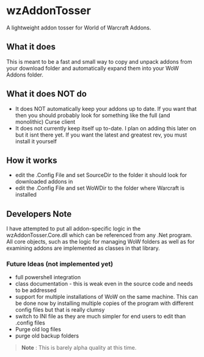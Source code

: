 # wzAddonTosser
A lightweight addon tosser for World of Warcraft Addons.

## What it does
This is meant to be a fast and small way to copy and unpack addons from your download folder and automatically expand them 
into your WoW Addons folder.

## What it does NOT do
* It does NOT automatically keep your addons up to date.  If you want that then you should probably look for something like the full (and monolithic) Curse client
* It does not currently keep itself up to-date.  I plan on adding this later on but it isnt there yet.  If you want the latest and greatest rev, you must install it yourself

## How it works
* edit the .Config File and set SourceDir to the folder it should look for downloaded addons in
* edit the .Config File and set WoWDir to the folder where Warcraft is installed 

## Developers Note
I have attempted to put all addon-specific logic in the wzAddonTosser.Core.dll which can be referenced from any .Net program.  All core objects, such as the logic for managing WoW folders as well as for examining addons are implemented as classes in that library.

### Future Ideas (not implemented yet)
* full powershell integration
* class documentation - this is weak even in the source code and needs to be addressed
* support for multiple installations of WoW on the same machine.  This can be done now by installing multiple copies of the program with different config files but that is really clumsy
* switch to INI file as they are much simpler for end users to edit than .config files
* Purge old log files
* purge old backup folders 

>**Note** : This is barely alpha quality at this time.  
